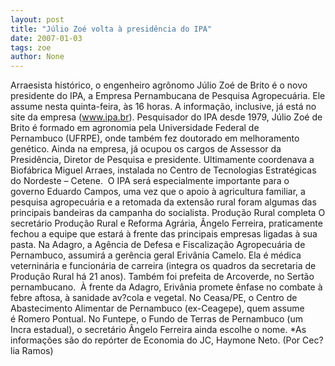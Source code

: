 ```yaml
---
layout: post
title: "Júlio Zoé volta à presidência do IPA"
date: 2007-01-03
tags: zoe
author: None
---
```

Arraesista histórico,&nbsp;o engenheiro agrônomo Júlio Zoé de Brito é o novo presidente do IPA, a Empresa Pernambucana de Pesquisa Agropecuária. Ele assume nesta quinta-feira, às 16 horas. 
A informação, inclusive, já está no site da empresa (www.ipa.br). 
Pesquisador do IPA desde 1979, Júlio Zoé de Brito é formado em agronomia pela Universidade Federal de Pernambuco&nbsp;(UFRPE), onde também fez doutorado em melhoramento genético.
Ainda na empresa, já ocupou os cargos de Assessor da Presidência, Diretor de Pesquisa e presidente. Ultimamente coordenava a Biofábrica Miguel Arraes, instalada no Centro de Tecnologias Estratégicas do Nordeste – Cetene.&nbsp;
O&nbsp;IPA será especialmente importante para&nbsp;o governo Eduardo Campos, uma vez que o apoio à agricultura familiar, a pesquisa agropecuária e a retomada da extensão rural foram algumas das principais bandeiras da campanha do socialista. 
Produção Rural&nbsp;completa
O secretário Produção Rural e Reforma Agrária, Ângelo Ferreira, praticamente fechou a equipe que estará à frente das principais empresas ligadas à sua pasta.
Na Adagro, a Agência de Defesa e Fiscalização Agropecuária de Pernambuco, assumirá a gerência geral Erivânia Camelo.
Ela é médica veterninária e funcionária de carreira (integra os quadros da secretaria de Produção Rural há 21 anos). Também foi prefeita de Arcoverde, no Sertão pernambucano.&nbsp;
À frente da Adagro, Erivânia promete ênfase&nbsp;no combate à febre aftosa, à sanidade av?cola e&nbsp;vegetal.
No Ceasa/PE, o Centro de Abastecimento Alimentar de Pernambuco (ex-Ceagepe), quem assume é&nbsp;Romero Pontual.
No Funtepe, o Fundo de Terras de Pernambuco (um Incra&nbsp;estadual), o secretário Ângelo Ferreira ainda escolhe o nome. 
*As informações são do repórter de Economia do JC, Haymone Neto.
(Por Cec?lia Ramos) 